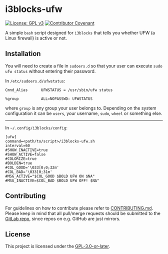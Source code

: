 # i3blocks-ufw
[![License: GPL v3](https://img.shields.io/badge/License-GPLv3-blue.svg)](https://www.gnu.org/licenses/gpl-3.0) [![Contributor Covenant](https://img.shields.io/badge/Contributor%20Covenant-v2.0%20adopted-ff69b4.svg)](CODE_OF_CONDUCT.md)

A simple `bash` script designed for `i3blocks` that tells you whether UFW (a Linux firewall) is active or not.

## Installation

You will need to create a file in `sudoers.d` so that your user can execute `sudo ufw status` without entering their password.

In `/etc/sudoers.d/ufwstatus`:
```
Cmnd_Alias      UFWSTATUS = /usr/sbin/ufw status

%group          ALL=NOPASSWD: UFWSTATUS
```
where `group` is any group your user belongs to. Depending on the system configuration it can be `users`, your username, `sudo`, `wheel` or something else.

---

In `~/.config/i3blocks/config`:

```
[ufw]
command=<path/to/script>/i3blocks-ufw.sh
interval=60
#SHOW_INACTIVE=true
#SHOW_ACTIVE=false
#COLORIZE=true
#BOLDEN=true
#COL_GOOD='\033[0;0;32m'
#COL_BAD='\033[0;31m'
#MSG_ACTIVE="$COL_GOOD $BOLD UFW ON $NA"
#MSG_INACTIVE=$COL_BAD $BOLD UFW OFF! $NA"
```

## Contributing

For guidelines on how to contribute please refer to [CONTRIBUTING.md](./CONTRIBUTING.md). Please keep in mind that all pull/merge requests should be submitted to the [GitLab repo](https://gitlab.com/Atrate/i3blocks-ufw), since repos on e.g. GitHub are just mirrors.

## License
This project is licensed under the [GPL-3.0-or-later](https://www.gnu.org/licenses/gpl-3.0.html).
